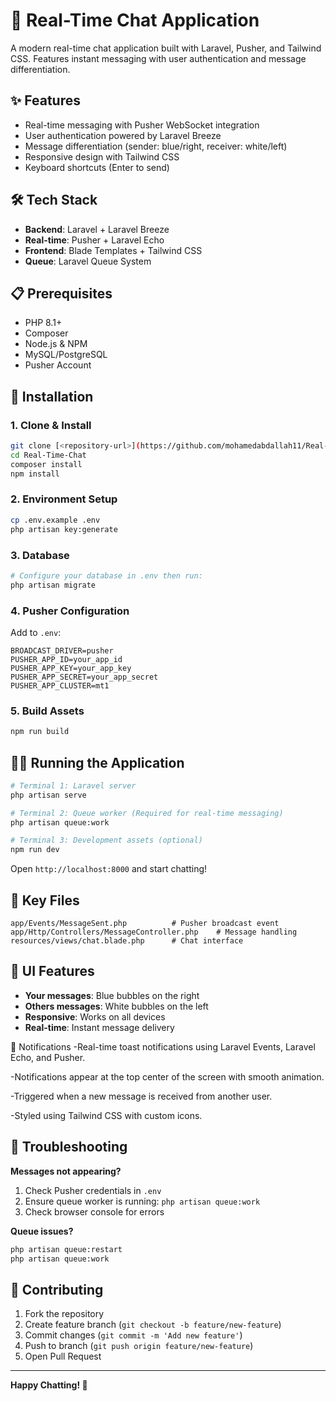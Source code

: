 # 💬 Real-Time Chat Application

A modern real-time chat application built with Laravel, Pusher, and Tailwind CSS. Features instant messaging with user authentication and message differentiation.

## ✨ Features

- Real-time messaging with Pusher WebSocket integration
- User authentication powered by Laravel Breeze
- Message differentiation (sender: blue/right, receiver: white/left)
- Responsive design with Tailwind CSS
- Keyboard shortcuts (Enter to send)

## 🛠️ Tech Stack

- **Backend**: Laravel + Laravel Breeze
- **Real-time**: Pusher + Laravel Echo
- **Frontend**: Blade Templates + Tailwind CSS
- **Queue**: Laravel Queue System

## 📋 Prerequisites

- PHP 8.1+
- Composer
- Node.js & NPM
- MySQL/PostgreSQL
- Pusher Account

## 🚀 Installation

### 1. Clone & Install
```bash
git clone [<repository-url>](https://github.com/mohamedabdallah11/Real-Time-Chat.git)
cd Real-Time-Chat
composer install
npm install
```

### 2. Environment Setup
```bash
cp .env.example .env
php artisan key:generate
```

### 3. Database
```bash
# Configure your database in .env then run:
php artisan migrate
```

### 4. Pusher Configuration
Add to `.env`:
```env
BROADCAST_DRIVER=pusher
PUSHER_APP_ID=your_app_id
PUSHER_APP_KEY=your_app_key
PUSHER_APP_SECRET=your_app_secret
PUSHER_APP_CLUSTER=mt1
```

### 5. Build Assets
```bash
npm run build
```

## 🏃‍♂️ Running the Application

```bash
# Terminal 1: Laravel server
php artisan serve

# Terminal 2: Queue worker (Required for real-time messaging)
php artisan queue:work

# Terminal 3: Development assets (optional)
npm run dev
```

Open `http://localhost:8000` and start chatting!

## 📁 Key Files

```
app/Events/MessageSent.php          # Pusher broadcast event
app/Http/Controllers/MessageController.php    # Message handling
resources/views/chat.blade.php      # Chat interface
```

## 🎨 UI Features

- **Your messages**: Blue bubbles on the right
- **Others messages**: White bubbles on the left
- **Responsive**: Works on all devices
- **Real-time**: Instant message delivery


🔔 Notifications
-Real-time toast notifications using Laravel Events, Laravel Echo, and Pusher.

-Notifications appear at the top center of the screen with smooth animation.

-Triggered when a new message is received from another user.

-Styled using Tailwind CSS with custom icons.

## 🐛 Troubleshooting

**Messages not appearing?**
1. Check Pusher credentials in `.env`
2. Ensure queue worker is running: `php artisan queue:work`
3. Check browser console for errors

**Queue issues?**
```bash
php artisan queue:restart
php artisan queue:work
```

## 🤝 Contributing

1. Fork the repository
2. Create feature branch (`git checkout -b feature/new-feature`)
3. Commit changes (`git commit -m 'Add new feature'`)
4. Push to branch (`git push origin feature/new-feature`)
5. Open Pull Request


---

**Happy Chatting! 💬**
